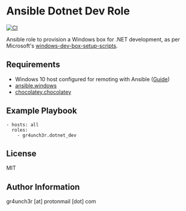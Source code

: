 # Ansible Dotnet Dev Role

[![CI](https://github.com/gr4unch3r/ansible-role-dotnet-dev/actions/workflows/ci.yml/badge.svg)](https://github.com/gr4unch3r/ansible-role-dotnet-dev/actions/workflows/ci.yml)

Ansible role to provision a Windows box for .NET development, as per Microsoft's [windows-dev-box-setup-scripts](https://github.com/microsoft/windows-dev-box-setup-scripts).

## Requirements

- Windows 10 host configured for remoting with Ansible ([Guide](https://docs.ansible.com/ansible/latest/user_guide/windows_setup.html))
- [ansible.windows](https://galaxy.ansible.com/ansible/windows)
- [chocolatey.chocolatey](https://galaxy.ansible.com/chocolatey/chocolatey)

## Example Playbook

```
- hosts: all
  roles:
    - gr4unch3r.dotnet_dev
```

## License

MIT

## Author Information

gr4unch3r [at] protonmail [dot] com
